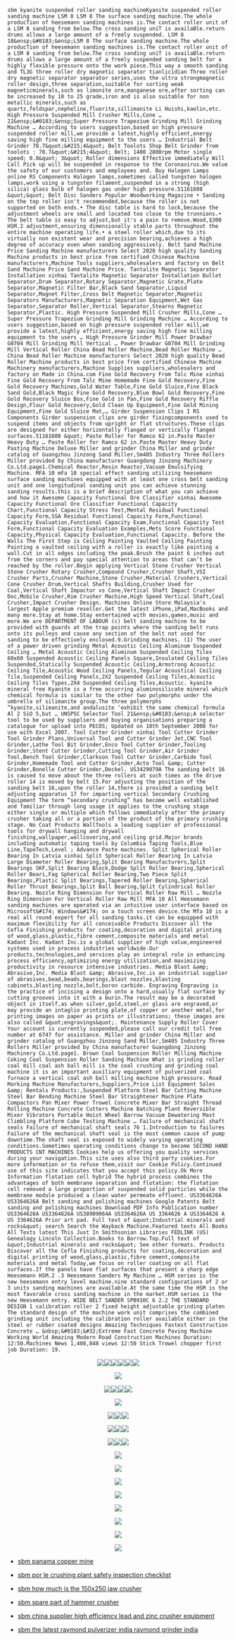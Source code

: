 
```
sbm kyanite suspended roller sanding machineKyanite suspended roller sanding machine LSM 8 LSM 8 The surface sanding machine.The whole producTion of heesemann sanding machines is.The contact roller unit of a LSM 8 sanding from below.The cross sanding uniT is availaBle.return drums allows a large amount of a freely suspended. LSM 8 18&ensp;&#0183;&ensp;LSM 8 The surface sanding machine.The whole producTion of heesemann sanding machines is.The contact roller unit of a LSM 8 sanding from below.The cross sanding uniT is availaBle.return drums allows a large amount of a freely suspended sanding belt for a highly flexible pressure onto the work piece.This way a smooth sanding and TL3G three roller dry magnetic separator tianlicidian Three roller dry magnetic separator separator series,uses the ultra strongmagnetic roller design,three separation,suitable for sorting weak magneticminerals,such as limonite ore,manganese ore,after sorting can be increased by 10 to 25 grade,iron and is also suitable for non metallic minerals,such as quartz,feldspar,nepheline,fluorite,sillimanite Li Huishi,kaolin,etc. High Pressure Suspended Mill Crusher Mills,Cone … 22&ensp;&#0183;&ensp;Super Pressure Trapezium Grinding Mill Grinding Machine … According to users suggestion,based on high pressure suspended roller mill,we provide a latest,highly efficient,energy saving high fine milling equipment to the users … Industrial Belt Grinder 78.7&quot;&#215;4&quot; Belt Toolots Shop Belt Grinder from toolots : 78.7&quot;&#215;4&quot; Belt; 1400 2800rpm Motor single speed; 0.8&quot; 3&quot; Roller dimensions Effective immediately Will Call Pick up will be suspended in response to the Coronavirus.We value the safety of our customers and employees and. Buy Halogen Lamps online RS Components Halogen lamps,sometimes called tungsten halogen lamps,work using a tungsten filament,suspended in a strong (high silica) glass bulb of halogen gas under high pressure.51161608 &quot;&quot; Belt Disc Sanders Popular Woodworking Magazine • Sanding on the top roller isn't recommended,because the roller is not supported on both ends.• The disc table is hard to lock,because the adjustment wheels are small and located too close to the trunnions.• The belt table is easy to adjust,but it's a pain to remove.Wood,$300 HSM.2 adjustment,ensuring dimensionally stable parts throughout the entire machine operating life.• a steel roller which,due to its virtually non existent wear and precision bearing,achieves a high degree of accuracy even when sanding aggressively. Belt Sand Machine Price Sanding Machine manufacturers Select 2020 high quality Sanding Machine products in best price from certified Chinese Machine manufacturers,Machine Tools suppliers,wholesalers and factory on Belt Sand Machine Price Sand Machine Price. Tantalite Magnetic Separator Installation xinhai Tantalite Magnetic Separator Installation Bullet Separator,Drum Separator,Rotary Separator,Magnetic Grate,Plate Separator,Magnetic Filter Bar,Black Sand Separator,Liquid Separator,Magnet Filter,Cross Belt Magnetic Separator,Magnetic Separators Manufacturers,Magnetic Separation Equipment,Wet Gas Separator,Separator Roller,Vertical Separator,Stearns Magnetic Separator,Plastic. High Pressure Suspended Mill Crusher Mills,Cone … Super Pressure Trapezium Grinding Mill Grinding Machine … According to users suggestion,based on high pressure suspended roller mill,we provide a latest,highly efficient,energy saving high fine milling equipment to the users … High Pressure Grinder Mill Power Drawbar G0704 Mill Grinding Mill Vertical … Power Drawbar G0704 Mill Grinding Mill Vertical Roller China Bead Roller Machine,Bead Roller Machine … China Bead Roller Machine manufacturers Select 2020 high quality Bead Roller Machine products in best price from certified Chinese Machine Machinery manufacturers,Machine Supplies suppliers,wholesalers and factory on Made in China.com Fine Gold Recovery From Talc Mine xinhai Fine Gold Recovery From Talc Mine Homemade Fine Gold Recovery,Fine Gold Recovery Machines,Gold Water Table,Fine Gold Sluice,Fine Black Sand Gold,Black Magic Fine Gold Recovery,Blue Bowl Gold Recovery,Fine Gold Recovery Sluice Box,Fine Gold in Pan,Fine Gold Recovery Riffle Design,Flour Gold Recovery,Gold Clean Up Equipment,Fine Gold Mining Equipment,Fine Gold Sluice Mat,… Girder Suspension Clips I RS Components Girder suspension clips are girder fixingcomponents used to suspend items and objects from upright or flat structures.These clips are designed for either horizontally flanged or vertically flanged surfaces.51161608 &quot; Paste Roller for Ramco 62 in.Paste Master Heavy Duty … Paste Roller for Ramco 62 in.Paste Master Heavy Duty Pasting Machine Deluxe Miller and grinder China Miller and grinder catalog of Guangzhou Jinzong Sand Miller,Sm405 Industry Three Rollers Miller provided by China manufacturer Guangdong Jinzong Machinery Co.Ltd.page1.Chemical Reactor,Resin Reactor,Vacuum Emulsifying Machine. MFA 10 mFa 10 special effect sanding utilizing heesemann surface sanding machines equipped with at least one cross belt sanding unit and one longitudinal sanding unit you can achieve stunning sanding results.this is a brief description of what you can achieve and how it Awesome Capacity Functional Ore Classifier xinhai Awesome Capacity Functional Ore Classifier Functional Capacity Chart,Functional Capacity Stress Test,Mental Residual Functional Capacity Form,SSA Residual Functional Capacity Form,Functional Capacity Evaluation,Functional Capacity Exam,Functional Capacity Test Form,Functional Capacity Evaluation Examples,Mets Score Functional Capacity,Physical Capacity Evaluation,Functional Capacity. Before the Walls The First Step is Ceiling Painting Vaulted Ceiling Painting Painting a vaulted ceiling with a roller is exactly like painting a wall.Cut in all edges including the peak.Brush the paint 6 inches out from the corners and pay special attention to areas that can’t be reached by the roller.Begin applying Vertical Stone Crusher Vertical Stone Crusher Rotary Crusher,Compound Crusher,Crusher Shaft,VSI Crusher Parts,Crusher Machine,Stone Crusher,Material Crushers,Vertical Cone Crusher Drum,Vertical Shafts Building,Crusher Used for Coal,Vertical Shaft Impactor vs Cone,Vertical Shaft Impact Crusher Doc,Mobile Crusher,Rim Crusher Machine,High Speed Vertical Shaft,Coal Crusher,Impact Crusher Design. Machines Online Store Malaysia's largest Apple premium reseller.Get the latest iPhone,iPad,MacBooks and many more.Stay at home.Stay entertained with movies,games,music and more.We are DEPARTMENT OF LABOUR (c) belt sanding machine to be provided with guards at the trap points where the sanding belt runs onto its pulleys and cause any section of the belt not used for sanding to be effectively enclosed.9.Grinding machines. (1) The user of a power driven grinding Metal Acoustic Ceiling Aluminum Suspended Ceiling … Metal Acoustic Ceiling Aluminum Suspended Ceiling Tiles 60x60 Suspended Acoustic Ceiling Panels Square,Insulated Ceiling Tiles Suspended,Statically Suspended Acoustic Ceiling,Armstrong Acoustic Ceiling Tile,Acoustic Wood Ceiling Panels,Tegular Acoustical Ceiling Tile,Suspended Ceiling Panels,2X2 Suspended Ceiling Tiles,Acoustic Ceiling Tiles Types,2X4 Suspended Ceiling Tiles,Acoustic. kyanite mineral free Kyanite is a free occurring aluminosilicate mineral which chemical formula is similar to the other two polymorphs under the umbrella of silimanite group.The three polymorphs “kyanite,silimanite,and andalusite ‘exhibit the same chemical formula Al 2 SiO 5,but … UNSPSC Selector Tool 21&ensp;&#0183;&ensp;A selector tool to be used by suppliers and buying organisations preparing a catalogue for upload into PECOS; Updated on 10th September 2008 for use with Excel 2007. Tool Cutter Grinder xinhai Tool Cutter Grinder Tool Grinder Plans,Universal Tool and Cutter Grinder Jet,CNC Tool Grinder,Lathe Tool Bit Grinder,Enco Tool Cutter Grinder,Tooling Grinder,Stent Cutter Grinder,Cutting Tool Grinder,Air Grinder Tool,Bench Tool Grinder,Clarkson Tool Cutter Grinder,Carbide Tool Grinder,Homemade Tool and Cutter Grinder,Acto Tool &amp; Cutter Grinder,Bonelle Cutter Grinder,Deckel. US3429079A The sanding belt 16 is caused to move about the three rollers at such times as the drive roller 14 is moved by belt 15.For adjusting the position of the sanding belt 16,upon the roller 14,there is provided a sanding belt adjusting apparatus 17 for imparting vertical Secondary Crushing Equipment The term “secondary crushing” has become well established and familiar through long usage it applies to the crushing stage either single or multiple which follows immediately after the primary crusher taking all or a portion of the product of the primary crushing stage. No Coat Products WallTools a leading supplier of professional tools for drywall hanging and drywall finishing,wallpaper,wallcovering,and ceiling grid.Major brands including automatic taping tools by Columbia Taping Tools,Blue Line,TapeTech,Level ; Advance Paste machines. Split Spherical Roller Bearing In Latvia xinhai Split Spherical Roller Bearing In Latvia Large Diameter Roller Bearing,Split Bearing Manufacturers,Split Bearings SKF,Split Bearing Block,Dodge Split Roller Bearing,Spherical Roller Beari,Fag Spherical Roller Bearing,Two Piece Split Bearings,Plastic Split Bearings,Tapered Roller Bearing,Spherical Roller Thrust Bearings,Split Ball Bearing,Split Cylindrical Roller Bearing. Nozzle Ring Dimension For Vertical Roller Raw Mill … Nozzle Ring Dimension For Vertical Roller Raw Mill MFA 10 All Heesemann sanding machines are operated via an intuitive user interface based on Microsoft&#174; Windows&#174; on a touch screen device.the Mfa 10 is a real all round expert for all sanding tasks.it can be equipped with maximum flexibility for all conceivable Products Discover all the Cefla Finishing products for coating,decoration and digital printing of wood,glass,plastic,fibre cement,composite materials and metal Kadant Inc. Kadant Inc.is a global supplier of high value,engineered systems used in process industries worldwide.Our products,technologies,and services play an integral role in enhancing process efficiency,optimizing energy utilization,and maximizing productivity in resource intensive industries. Media Blast &amp; Abrasive,Inc. Media Blast &amp; Abrasive,Inc.is an industrial supplier of abrasives,bead,beads,bearings,blast nozzles,blasting cabinets,blasting nozzle,bolt,boron carbide. Engraving Engraving is the practice of incising a design onto a hard,usually flat surface by cutting grooves into it with a burin.The result may be a decorated object in itself,as when silver,gold,steel,or glass are engraved,or may provide an intaglio printing plate,of copper or another metal,for printing images on paper as prints or illustrations; these images are also called &quot;engravings&quot;. Maintenance Supply Roller Cover Your account is currently suspended,please call our credit toll free number at 6747 for assistance. Miller and grinder China Miller and grinder catalog of Guangzhou Jinzong Sand Miller,Sm405 Industry Three Rollers Miller provided by China manufacturer Guangdong Jinzong Machinery Co.Ltd.page1. Brown Coal Suspension Roller Milling Machine Coking Coal Suspension Roller Sanding Machine What is grinding roller coal mill coal ash ball mill is the coal crushing and grinding coal machine it is an important auxiliary equipment of pulverized coal furnace a vertical coal ash ball milling machine high pressure. Road Marking Machine Manufacturers,Suppliers,Price List Equipment Sales &amp; Rentals Products:,Suspended Platform Steel Bar Cutting Machine Steel Bar Bending Machine Steel Bar Straightener Machine Plate Compactors Pan Mixer Power Trowel Concrete Mixer Bar Straight Thread Rolling Machine Concrete Cutters Machine Batching Plant Reversible Mixer Vibrators Portable Hoist Wheel Barrow Vacuum Dewatering Mast Climbling Platform Cube Testing Machine … Failure of mechanical shaft seals Failure of mechanical shaft seals 76 1.Introduction to failures Failure of the mechanical shaft seal is the most common cause of pump downtime.The shaft seal is exposed to widely varying operating conditions.Sometimes operating conditions change to become SECOND HAND PRODUCTS CNT MACHINES Cookies help us offering you quality services during your navigation.This site uses also third party cookies.For more information or to refuse them,visit our Cookie Policy.Continued use of this site indicates that you accept this policy.Ok More Information flotation cell hybrid The hybrid process combines the advantages of both membrane separation and flotation: the flotation cell removed a large proportion of suspended solid particles while the membrane module produced a clean water permeate effluent. US3364626A US3364626A Belt sanding and polishing machines Google Patents Belt sanding and polishing machines Download PDF Info Publication number US3364626A US3364626A US38909064A US3364626A US 3364626 A US3364626 A US 3364626A Prior art pad. Full text of &quot;Industrial minerals and rocks&quot; search Search the Wayback Machine.Featured texts All Books All Texts latest This Just In Smithsonian Libraries FEDLINK (US) Genealogy Lincoln Collection.Books to Borrow.Top.Full text of &quot;Industrial minerals and rocks&quot; See other formats. Products Discover all the Cefla Finishing products for coating,decoration and digital printing of wood,glass,plastic,fibre cement,composite materials and metal Today,we focus on roller coating on all flat surfaces.If the panels have flat surfaces that present a sharp edge Heesemann HSM.2 .3 Heesemann Sanders My Machine … HSM series is the new heesemann entry level machine.nine standard configurations of 2 or 3 units sanding machines are available.At the same time the HSM is the most favorable cross sanding machine in the market.HSM series is the new Heesemann entry. WIDE BELT SANDER SPB910C 6 2.2 THE STANDARD DESIGN 1 calibration roller 2 fixed height adjustable grinding platen The standard design of the machine work unit comprises the combined grinding unit including the calibration roller available either in the steel or rubber coated designs Amazing Techniques Fastest Construction Concrete … &nbsp;&#0183;&#32;Extreme Fast Concrete Paving Machine Working World Amazing Modern Road Construction Machines Duration: 12:50.Machines News 1,408,848 views 12:50 Stick Trowel chopper first job Duration: 19. 
```

<div align="center">
  
<a rel="nofollow" href="https://m.shibang-china.com?f=github&k=sbm+kyanite+suspended+roller+sanding+machine"><img src="https://static.shibang-china.com/en/l.png"></a><img src="https://static.shibang-china.com/en/hw.png"><a rel="nofollow" href="https://m.shibang-china.com/product/?f=github&k=sbm+kyanite+suspended+roller+sanding+machine"><img src="https://static.shibang-china.com/en/p.png"></a><a rel="nofollow" href="https://m.shibang-china.com/cases/?f=github&k=sbm+kyanite+suspended+roller+sanding+machine"><img src="https://static.shibang-china.com/en/c.png"></a><a rel="nofollow" href="https://m.shibang-china.com/news/?f=github&k=sbm+kyanite+suspended+roller+sanding+machine"><img src="https://static.shibang-china.com/en/n.png"></a><a rel="nofollow" href="https://m.shibang-china.com?f=github&k=sbm+kyanite+suspended+roller+sanding+machine"><img src="https://static.shibang-china.com/en/m.png"></a>

<a rel="nofollow" href="https://m.shibang-china.com/product/?f=github&k=sbm+kyanite+suspended+roller+sanding+machine"><img src="https://static.shibang-china.com/en/b.jpg"></a>
  
<a rel="nofollow" href="https://m.shibang-china.com/solution-aggregate.html?f=github&k=sbm+kyanite+suspended+roller+sanding+machine"><img src="https://static.shibang-china.com/en/a.jpg"></a><a rel="nofollow" href="https://m.shibang-china.com/solution-mine.html?f=github&k=sbm+kyanite+suspended+roller+sanding+machine"><img src="https://static.shibang-china.com/en/m.jpg"></a><a rel="nofollow" href="https://m.shibang-china.com/solution-mill.html?f=github&k=sbm+kyanite+suspended+roller+sanding+machine"><img src="https://static.shibang-china.com/en/g.jpg"></a><a rel="nofollow" href="https://m.shibang-china.com/solution-epc.html?f=github&k=sbm+kyanite+suspended+roller+sanding+machine"><img src="https://static.shibang-china.com/en/e.jpg"></a>

<a rel="nofollow" href="https://m.shibang-china.com/product/?f=github&k=sbm+kyanite+suspended+roller+sanding+machine"><img src="https://static.shibang-china.com/en/a-p.png"></a>

<a rel="nofollow" href="https://m.shibang-china.com/product/crusher/c6x.html?f=github&k=sbm+kyanite+suspended+roller+sanding+machine"><img src="https://static.shibang-china.com/en/j.jpg"></a><a rel="nofollow" href="https://m.shibang-china.com/product/crusher/ci5x.html?f=github&k=sbm+kyanite+suspended+roller+sanding+machine"><img src="https://static.shibang-china.com/en/i.jpg"></a><a rel="nofollow" href="https://m.shibang-china.com/product/crusher/hst.html?f=github&k=sbm+kyanite+suspended+roller+sanding+machine"><img src="https://static.shibang-china.com/en/c.jpg"></a>

<a rel="nofollow" href="https://m.shibang-china.com/product/mill/mtw.html?f=github&k=sbm+kyanite+suspended+roller+sanding+machine"><img src="https://static.shibang-china.com/en/mtw.jpg"></a><a rel="nofollow" href="https://m.shibang-china.com/product/mill/scm.html?f=github&k=sbm+kyanite+suspended+roller+sanding+machine"><img src="https://static.shibang-china.com/en/scm.jpg"></a><a rel="nofollow" href="https://m.shibang-china.com/product/mill/lm.html?f=github&k=sbm+kyanite+suspended+roller+sanding+machine"><img src="https://static.shibang-china.com/en/lm.jpg"></a>

<a rel="nofollow" href="https://m.shibang-china.com/product/sand/vsi6x.html?f=github&k=sbm+kyanite+suspended+roller+sanding+machine"><img src="https://static.shibang-china.com/en/6x.jpg"></a><a rel="nofollow" href="https://m.shibang-china.com/product/sand/vu.html?f=github&k=sbm+kyanite+suspended+roller+sanding+machine"><img src="https://static.shibang-china.com/en/vu.jpg"></a><a rel="nofollow" href="https://m.shibang-china.com/product/mobile/klun.html?f=github&k=sbm+kyanite+suspended+roller+sanding+machine"><img src="https://static.shibang-china.com/en/k.jpg"></a>

<a rel="nofollow" href="https://m.shibang-china.com/cases/?f=github&k=sbm+kyanite+suspended+roller+sanding+machine"><img src="https://static.shibang-china.com/en/case.png"></a>

<a rel="nofollow" href="https://m.shibang-china.com/cases/aggregate/202.html?f=github&k=sbm+kyanite+suspended+roller+sanding+machine"><img src="https://static.shibang-china.com/en/c-1.jpg"></a>

<a rel="nofollow" href="https://m.shibang-china.com/cases/aggregate/203.html?f=github&k=sbm+kyanite+suspended+roller+sanding+machine"><img src="https://static.shibang-china.com/en/c-2.jpg"></a>

<a rel="nofollow" href="https://m.shibang-china.com/cases/mill/123.html?f=github&k=sbm+kyanite+suspended+roller+sanding+machine"><img src="https://static.shibang-china.com/en/c-3.jpg"></a>

<a rel="nofollow" href="https://m.shibang-china.com/contact_us.html?f=github&k=sbm+kyanite+suspended+roller+sanding+machine"><img src="https://static.shibang-china.com/en/contact.png"></a>

<a rel="nofollow" href="https://swt.shibang-china.com/?f=github&k=sbm+kyanite+suspended+roller+sanding+machine"><img src="https://static.shibang-china.com/en/chat.png"></a>

<a rel="nofollow" href="https://whatsapp.shibangsoft.com/WhatsApp.php?f=github&k=sbm+kyanite+suspended+roller+sanding+machine"><img src="https://static.shibang-china.com/en/whatsapp.png"></a>

<a rel="nofollow" href="https://m.shibang-china.com/?f=github&k=sbm+kyanite+suspended+roller+sanding+machine"><img src="https://static.shibang-china.com/en/website.png"></a>

</div>


* [sbm panama copper mine](sbm%20panama%20copper%20mine.md)

* [sbm por le crushing plant safety inspection checklist](sbm%20por%20le%20crushing%20plant%20safety%20inspection%20checklist.md)

* [sbm how much is the 150x250 jaw crusher](sbm%20how%20much%20is%20the%20150x250%20jaw%20crusher.md)

* [sbm spare part of hammer crusher](sbm%20spare%20part%20of%20hammer%20crusher.md)

* [sbm china supplier high efficiency lead and zinc crusher equipment](sbm%20china%20supplier%20high%20efficiency%20lead%20and%20zinc%20crusher%20equipment.md)

* [sbm the latest raymond pulverizer india raymond grinder india](sbm%20the%20latest%20raymond%20pulverizer%20india%20raymond%20grinder%20india.md)